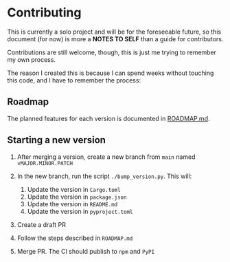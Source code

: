 # Contributing

This is currently a solo project and will be for the foreseeable future, so this document (for now) is more a **NOTES TO SELF** than a guide for contributors.

Contributions are still welcome, though, this is just me trying to remember my own process.

The reason I created this is because I can spend weeks without touching this code, and I have to remember the process:

## Roadmap

The planned features for each version is documented in [ROADMAP.md](ROADMAP.md).

## Starting a new version

1. After merging a version, create a new branch from `main` named `vMAJOR.MINOR.PATCH`
2. In the new branch, run the script `./bump_version.py`. This will:
   1. Update the version in `Cargo.toml`
   2. Update the version in `package.json`
   3. Update the version in `README.md`
   4. Update the version in `pyproject.toml`

3. Create a draft PR
4. Follow the steps described in `ROADMAP.md`
5. Merge PR. The CI should publish to `npm` and `PyPI`
